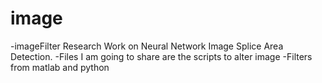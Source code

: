 # image
-imageFilter 
Research Work on Neural Network Image Splice Area Detection.
-Files I am going to share are the scripts to alter image
-Filters from matlab and python 

